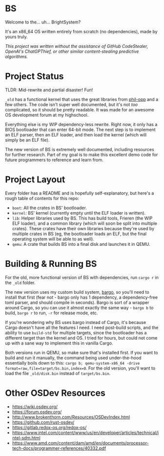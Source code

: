 # BS

Welcome to the... uh... BrightSystem?

It's an x86_64 OS written entirely from scratch (no dependencies), made by yours truly.

*This project was written without the assistance of GitHub CodeStealer, OpenAI's ChatGPThief, or other similar content-stealing predictive algorithms.*

# Project Status

TLDR: Mid-rewrite and partial disaster! Fun!

`_old` has a functional kernel that uses the great libraries from [phil-opp](https://os.phil-opp.com/) and a few others. The code isn't super well documented, but it's not *too* complicated, so it should be pretty readable. It was made for an awesome OS development forum at my highschool.

Everything else is my WIP dependency-less rewrite. Right now, it only has a BIOS bootloader that can enter 64-bit mode. The next step is to implement an ELF parser, then an ELF loader, and then load the kernel (which will simply be an ELF file).

The new version of BS is extremely well documented, including resources for further research. Part of my goal is to make this excellent demo code for future programmers to reference and learn from.

# Project Layout

Every folder has a README and is hopefully self-explanatory, but here's a rough table of contents for this repo:
- `boot`: All the crates in BS' bootloader.
- `kernel`: BS' kernel (currently empty until the ELF loader is written).
- `lib`: Helper libraries used by BS. This has build tools, Frieren (the WIP ELF loader), and a common library (which will soon be split into multiple crates). These crates have their own libraries because they're used by multiple crates in BS (eg, the bootloader loads an ELF, but the final operating system will be able to as well).
- `qemu`: A crate that builds BS into a final disk and launches it in QEMU.

# Building & Running BS

For the old, more functional version of BS with dependencies, run `cargo r` in the `_old` folder.

The new version uses my custom build system, [bargo](https://github.com/bright-shard/bargo), so you'll need to install that first (fear not - bargo only has 1 dependency, a dependency-free toml parser, and should compile in seconds). Bargo is sort of a wrapper around Cargo, so you can use it almost exactly the same way - `bargo b` to build, `bargo r` to run, `-r` for release mode, etc.

If you're wondering why BS uses bargo instead of Cargo, it's because Cargo doesn't have all the features I need. I need post-build scripts, and the ability to use `build-std` for multiple targets, since the bootloader has a different target than the kernel and OS. I tried for hours, but could not come up with a sane way to implement this in vanilla Cargo.

Both versions run in QEMU, so make sure that's installed first. If you want to build and run it manually, the command being used under-the-hood essentially boils down to this: `cargo b; qemu-system-x86_64 -drive format=raw,file=target/bs.bin,index=0`. For the old version, you'll want to load the file `_old/disk.bin` instead of `target/bs.bin`.

# Other OSDev Resources
- https://wiki.osdev.org/
- https://forum.osdev.org/
- http://www.brokenthorn.com/Resources/OSDevIndex.html
- https://github.com/rust-osdev/
- https://gitlab.redox-os.org/redox-os/
- https://www.intel.com/content/www/us/en/developer/articles/technical/intel-sdm.html
- https://www.amd.com/content/dam/amd/en/documents/processor-tech-docs/programmer-references/40332.pdf
